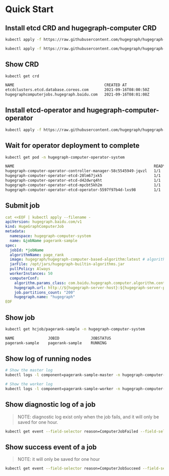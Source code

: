 # Quick Start

## Install etcd CRD and hugegraph-computer CRD

```bash
kubectl apply -f https://raw.githubusercontent.com/hugegraph/hugegraph-computer/master/computer-k8s-operator/manifest/etcd-operator-crd.v1beta1.yaml

kubectl apply -f https://raw.githubusercontent.com/hugegraph/hugegraph-computer/master/computer-k8s-operator/manifest/hugegraph-computer-crd.v1beta1.yaml
```

## Show CRD

```bash
kubectl get crd

NAME                                        CREATED AT
etcdclusters.etcd.database.coreos.com       2021-09-16T08:00:50Z
hugegraphcomputerjobs.hugegraph.baidu.com   2021-09-16T08:01:08Z
```

## Install etcd-operator and hugegraph-computer-operator

```bash
kubectl apply -f https://raw.githubusercontent.com/hugegraph/hugegraph-computer/master/computer-k8s-operator/manifest/hugegraph-computer-operator.yaml
```

## Wait for operator deployment to complete

```bash
kubectl get pod -n hugegraph-computer-operator-system

NAME                                                              READY   STATUS    RESTARTS   AGE
hugegraph-computer-operator-controller-manager-58c5545949-jqvzl   1/1     Running   0          15h
hugegraph-computer-operator-etcd-28lm67jxk5                       1/1     Running   0          15h
hugegraph-computer-operator-etcd-d42dwrq4ht                       1/1     Running   0          15h
hugegraph-computer-operator-etcd-mpcbt5kh2m                       1/1     Running   0          15h
hugegraph-computer-operator-etcd-operator-5597f97b4d-lxs98        1/1     Running   0          15h
```

## Submit job

```yaml
cat <<EOF | kubectl apply --filename -
apiVersion: hugegraph.baidu.com/v1
kind: HugeGraphComputerJob
metadata:
  namespace: hugegraph-computer-system
  name: &jobName pagerank-sample
spec:
  jobId: *jobName
  algorithmName: page_rank
  image: hugegraph/hugegraph-computer-based-algorithm:latest # algorithm image url
  jarFile: /opt/jars/hugegraph-builtin-algorithms.jar
  pullPolicy: Always
  workerInstances: 50
  computerConf:
    algorithm.params_class: com.baidu.hugegraph.computer.algorithm.centrality.pagerank.PageRankParams
    hugegraph.url: http://${hugegraph-server-host}:${hugegraph-server-port} # hugegraph server url
    job.partitions_count: "200"
    hugegraph.name: "hugegraph"
EOF
```

## Show job

```bash
kubectl get hcjob/pagerank-sample -n hugegraph-computer-system

NAME               JOBID              JOBSTATUS
pagerank-sample    pagerank-sample    RUNNING
```

## Show log of running nodes

```bash
# Show the master log
kubectl logs -l component=pagerank-sample-master -n hugegraph-computer-system

# Show the worker log
kubectl logs -l component=pagerank-sample-worker -n hugegraph-computer-system
```

## Show diagnostic log of a job

> NOTE: diagnostic log exist only when the job fails, and it will only be saved for one hour.

```bash
kubectl get event --field-selector reason=ComputerJobFailed --field-selector involvedObject.name=pagerank-sample -n hugegraph-computer-system
```

## Show success event of a job

> NOTE: it will only be saved for one hour

```bash
kubectl get event --field-selector reason=ComputerJobSucceed --field-selector involvedObject.name=pagerank-sample -n hugegraph-computer-system
```
